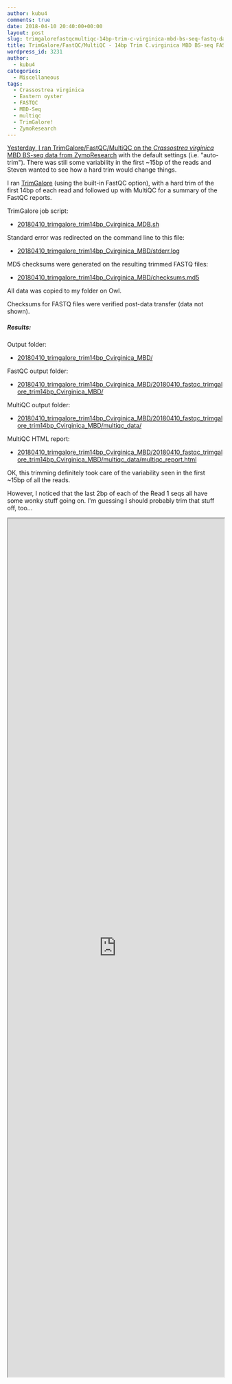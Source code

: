 ```yaml
---
author: kubu4
comments: true
date: 2018-04-10 20:40:00+00:00
layout: post
slug: trimgalorefastqcmultiqc-14bp-trim-c-virginica-mbd-bs-seq-fastq-data
title: TrimGalore/FastQC/MultiQC - 14bp Trim C.virginica MBD BS-seq FASTQ data
wordpress_id: 3231
author:
  - kubu4
categories:
  - Miscellaneous
tags:
  - Crassostrea virginica
  - Eastern oyster
  - FASTQC
  - MBD-Seq
  - multiqc
  - TrimGalore!
  - ZymoResearch
---
```


[Yesterday, I ran TrimGalore/FastQC/MultiQC on the _Crassostrea virginica_ MBD BS-seq data from ZymoResearch](https://robertslab.github.io/sams-notebook/2018/04/09/trimgalorefastqcmultiqc-auto-trim-c-virginica-mbd-bs-seq-fastq-data.html) with the default settings (i.e. "auto-trim"). There was still some variability in the first ~15bp of the reads and Steven wanted to see how a hard trim would change things.

I ran [TrimGalore](https://github.com/FelixKrueger/TrimGalore) (using the built-in FastQC option), with a hard trim of the first 14bp of each read and followed up with MultiQC for a summary of the FastQC reports.

TrimGalore job script:





  * [20180410_trimgalore_trim14bp_Cvirginica_MDB.sh](https://owl.fish.washington.edu/Athaliana/20180410_trimgalore_trim14bp_Cvirginica_MBD/20180410_trimgalore_trim14bp_Cvirginica_MDB.sh)



Standard error was redirected on the command line to this file:



  * [20180410_trimgalore_trim14bp_Cvirginica_MBD/stderr.log](https://owl.fish.washington.edu/Athaliana/20180410_trimgalore_trim14bp_Cvirginica_MBD/stderr.log)



MD5 checksums were generated on the resulting trimmed FASTQ files:



  * [20180410_trimgalore_trim14bp_Cvirginica_MBD/checksums.md5](https://owl.fish.washington.edu/Athaliana/20180410_trimgalore_trim14bp_Cvirginica_MBD/checksums.md5)



All data was copied to my folder on Owl.

Checksums for FASTQ files were verified post-data transfer (data not shown).



##### Results:



Output folder:





  * [20180410_trimgalore_trim14bp_Cvirginica_MBD/](https://owl.fish.washington.edu/Athaliana/20180410_trimgalore_trim14bp_Cvirginica_MBD/)



FastQC output folder:



  * [20180410_trimgalore_trim14bp_Cvirginica_MBD/20180410_fastqc_trimgalore_trim14bp_Cvirginica_MBD/](https://owl.fish.washington.edu/Athaliana/20180410_trimgalore_trim14bp_Cvirginica_MBD/20180410_fastqc_trimgalore_trim14bp_Cvirginica_MBD/)



MultiQC output folder:



  * [20180410_trimgalore_trim14bp_Cvirginica_MBD/20180410_fastqc_trimgalore_trim14bp_Cvirginica_MBD/multiqc_data/](https://owl.fish.washington.edu/Athaliana/20180410_trimgalore_trim14bp_Cvirginica_MBD/20180410_fastqc_trimgalore_trim14bp_Cvirginica_MBD/multiqc_data/)



MultiQC HTML report:



  * [20180410_trimgalore_trim14bp_Cvirginica_MBD/20180410_fastqc_trimgalore_trim14bp_Cvirginica_MBD/multiqc_data/multiqc_report.html](https://owl.fish.washington.edu/Athaliana/20180410_trimgalore_trim14bp_Cvirginica_MBD/20180410_fastqc_trimgalore_trim14bp_Cvirginica_MBD/multiqc_data/multiqc_report.html)



OK, this trimming definitely took care of the variability seen in the first ~15bp of all the reads.

However, I noticed that the last 2bp of each of the Read 1 seqs all have some wonky stuff going on. I'm guessing I should probably trim that stuff off, too...

<iframe src="https://owl.fish.washington.edu/Athaliana/20180410_trimgalore_trim14bp_Cvirginica_MBD/20180410_fastqc_trimgalore_trim14bp_Cvirginica_MBD/multiqc_data/multiqc_report.html" width="100%" height="2000" scrolling="yes"></iframe>
